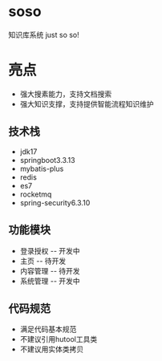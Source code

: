 # soso
  知识库系统 just so so!
# 亮点
* 强大搜素能力，支持文档搜索
* 强大知识支撑，支持提供智能流程知识维护
## 技术栈
* jdk17
* springboot3.3.13
* mybatis-plus
* redis
* es7
* rocketmq
* spring-security6.3.10
## 功能模块
* 登录授权 -- 开发中
* 主页  -- 待开发 
* 内容管理 -- 待开发
* 系统管理 -- 开发中
## 代码规范
* 满足代码基本规范
* 不建议引用hutool工具类
* 不建议用实体类拷贝

